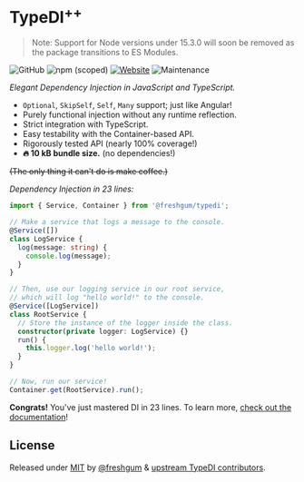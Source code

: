 # TypeDI<sup>++</sup>

> Note: Support for Node versions under 15.3.0 will soon be removed as the package transitions to ES Modules.

![GitHub](https://img.shields.io/github/license/freshgum-bubbles/typedi) ![npm (scoped)](https://img.shields.io/npm/v/@freshgum/typedi) [![Website](https://img.shields.io/website/https/64a0c6b5de74517c4c7bdb77--singular-praline-356e00.netlify.app.svg?logo=BookStack&label=Documentation&labelColor=177C28)][docs-site] ![Maintenance](https://img.shields.io/maintenance/yes/2023)

_Elegant Dependency Injection in JavaScript and TypeScript._

- `Optional`, `SkipSelf`, `Self`, `Many` support; just like Angular!
- Purely functional injection without any runtime reflection.
- Strict integration with TypeScript.
- Easy testability with the Container-based API.
- Rigorously tested API (nearly 100% coverage!)
- **🔥 10 kB bundle size.** (no dependencies!)

~~(The only thing it can't do is make coffee.)~~

_Dependency Injection in 23 lines:_

```ts
import { Service, Container } from '@freshgum/typedi';

// Make a service that logs a message to the console.
@Service([])
class LogService {
  log(message: string) {
    console.log(message);
  }
}

// Then, use our logging service in our root service,
// which will log "hello world!" to the console.
@Service([LogService])
class RootService {
  // Store the instance of the logger inside the class.
  constructor(private logger: LogService) {}
  run() {
    this.logger.log('hello world!');
  }
}

// Now, run our service!
Container.get(RootService).run();
```

**Congrats!** You've just mastered DI in 23 lines. To learn more,
[check out the documentation][docs-site]!

## License

Released under [MIT](./LICENSE) by [@freshgum](https://github.com/freshgum-bubbles) & [upstream TypeDI contributors](https://github.com/typestack/typedi/blob/develop/LICENSE).

[docs-site]: https://typedi.js.org

